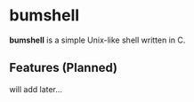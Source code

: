 # bumshell

**bumshell** is a simple Unix-like shell written in C.

## Features (Planned)
will add later...

